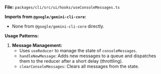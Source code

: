 **File:** `packages/cli/src/ui/hooks/useConsoleMessages.ts`

**Imports from `@google/gemini-cli-core`:**
- None from `@google/gemini-cli-core` directly.

**Usage Patterns:**
1.  **Message Management:**
    *   Uses `useReducer` to manage the state of `consoleMessages`.
    *   `handleNewMessage`: Adds new messages to a queue and dispatches them to the reducer after a short delay (throttling).
    *   `clearConsoleMessages`: Clears all messages from the state.